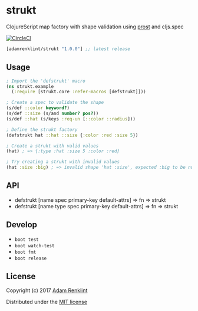 # strukt

ClojureScript map factory with shape validation using [prost](https://github.com/adamrenklint/prost) and cljs.spec

[![CircleCI](https://circleci.com/gh/adamrenklint/strukt.svg?style=svg)](https://circleci.com/gh/adamrenklint/strukt)

```clojure
[adamrenklint/strukt "1.0.0"] ;; latest release
```

## Usage

```clojure
; Import the 'defstrukt' macro
(ns strukt.example
  (:require [strukt.core :refer-macros [defstrukt]]))

; Create a spec to validate the shape
(s/def ::color keyword?)
(s/def ::size (s/and number? pos?))
(s/def ::hat (s/keys :req-un [::color ::radius]))

; Define the strukt factory
(defstrukt hat ::hat ::size {:color :red :size 5})

; Create a strukt with valid values
(hat) ; => {:type :hat :size 5 :color :red}

; Try creating a strukt with invalid values
(hat :size :big) ; => invalid shape 'hat :size', expected :big to be number? via :strukt.example/hat > :strukt.example/size
```

## API

- defstrukt [name spec primary-key default-attrs] => fn => strukt
- defstrukt [name type spec primary-key default-attrs] => fn => strukt

## Develop

- `boot test`
- `boot watch-test`
- `boot fmt`
- `boot release`

## License

Copyright (c) 2017 [Adam Renklint](http://adamrenklint.com)

Distributed under the [MIT license](https://github.com/adamrenklint/strukt/blob/master/LICENSE)
